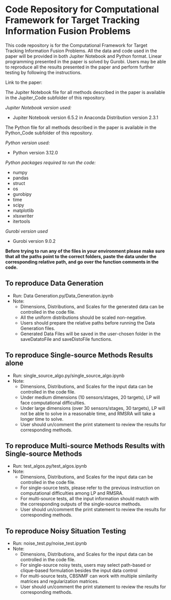 # Code Repository for Computational Framework for Target Tracking Information Fusion Problems
This code repository is for the Computational Framework for Target Tracking Information Fusion Problems. All the data and code used in the paper will be provided in both Jupiter Notebook and Python format. Linear programming presented in the paper is solved by Gurobi. Users may be able to reproduce all the results presented in the paper and perform further testing by following the instructions. 

Link to the paper: 

The Jupiter Notebook file for all methods described in the paper is available in the Jupiter_Code subfolder of this repository. 

*Jupiter Notebook version used:*
- Jupiter Notebook version 6.5.2 in Anaconda Distribution version 2.3.1

The Python file for all methods described in the paper is available in the Python_Code subfolder of this repository. 

*Python version used:*
- Python version 3.12.0

*Python packages required to run the code:*
- numpy
- pandas
- struct
- os
- gurobipy
- time
- scipy
- matplotlib
- xlsxwriter
- itertools

*Gurobi version used*
- Gurobi version 9.0.2

**Before trying to run any of the files in your environment please make sure that all the paths point to the correct folders, paste the data under the corresponding relative path, and go over the function comments in the code.**

## To reproduce Data Generation
* Run: Data Generation.py/Data_Generation.ipynb
* Note:
  * Dimensions, Distributions, and Scales for the generated data can be controlled in the code file.
  * All the uniform distributions should be scaled non-negative.
  * Users should prepare the relative paths before running the Data Generation files. 
  * Generated Data Files will be saved in the user-chosen folder in the saveDatatoFile and saveDistoFile functions.

## To reproduce Single-source Methods Results alone
* Run: single_source_algo.py/single_source_algo.ipynb
* Note:
  * Dimensions, Distributions, and Scales for the input data can be controlled in the code file.
  * Under medium dimensions (10 sensors/stages, 20 targets), LP will face computational difficulties.
  * Under large dimensions (over 30 sensors/stages, 30 targets), LP will not be able to solve in a reasonable time, and RMSRA will take a longer time to solve. 
  * User should un/comment the print statement to review the results for corresponding methods.

 ## To reproduce Multi-source Methods Results with Single-source Methods
* Run: test_algos.py/test_algos.ipynb
* Note:
  * Dimensions, Distributions, and Scales for the input data can be controlled in the code file.
  * For single-source tests, please refer to the previous instruction on computational difficulties among LP and RMSRA.
  * For multi-source tests, all the input information should match with the corresponding outputs of the single-source methods. 
  * User should un/comment the print statement to review the results for corresponding methods.
  
 ## To reproduce Noisy Situation Testing
* Run: noise_test.py/noise_test.ipynb
* Note:
  * Dimensions, Distributions, and Scales for the input data can be controlled in the code file.
  * For single-source noisy tests, users may select path-based or clique-based formulation besides the input data control
  * For multi-source tests, CBSNMF can work with multiple similarity matrices and regularization matrices.
  * User should un/comment the print statement to review the results for corresponding methods.
